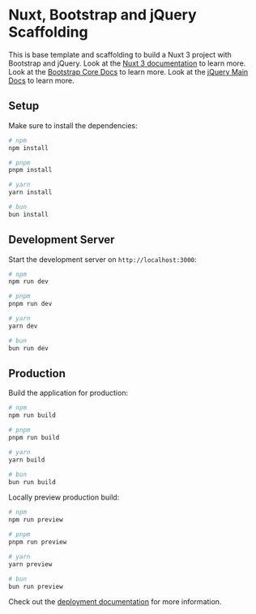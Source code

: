 # Nuxt, Bootstrap and jQuery Scaffolding

This is base template and scaffolding to build a Nuxt 3 project with Bootstrap and jQuery.
Look at the [Nuxt 3 documentation](https://nuxt.com/docs/getting-started/introduction) to learn more.
Look at the [Bootstrap Core Docs](https://getbootstrap.com/docs/5.3/getting-started/introduction/) to learn more.
Look at the [jQuery Main Docs](https://api.jquery.com/) to learn more.

## Setup

Make sure to install the dependencies:

```bash
# npm
npm install

# pnpm
pnpm install

# yarn
yarn install

# bun
bun install
```

## Development Server

Start the development server on `http://localhost:3000`:

```bash
# npm
npm run dev

# pnpm
pnpm run dev

# yarn
yarn dev

# bun
bun run dev
```

## Production

Build the application for production:

```bash
# npm
npm run build

# pnpm
pnpm run build

# yarn
yarn build

# bun
bun run build
```

Locally preview production build:

```bash
# npm
npm run preview

# pnpm
pnpm run preview

# yarn
yarn preview

# bun
bun run preview
```

Check out the [deployment documentation](https://nuxt.com/docs/getting-started/deployment) for more information.
